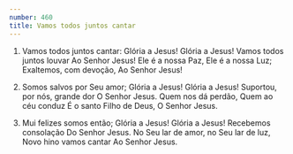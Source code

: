 ```yaml
---
number: 460
title: Vamos todos juntos cantar
---
```


1. Vamos todos juntos cantar:
  Glória a Jesus! Glória a Jesus!
  Vamos todos juntos louvar
  Ao Senhor Jesus!
  Ele é a nossa Paz, Ele é a nossa Luz;
  Exaltemos, com devoção,
  Ao Senhor Jesus!

2. Somos salvos por Seu amor;
  Glória a Jesus! Glória a Jesus!
  Suportou, por nós, grande dor
  O Senhor Jesus.
  Quem nos dá perdão, Quem ao céu conduz
  É o santo Filho de Deus,
  O Senhor Jesus.

3. Mui felizes somos então;
  Glória a Jesus! Glória a Jesus!
  Recebemos consolação
  Do Senhor Jesus.
  No Seu lar de amor, no Seu lar de luz,
  Novo hino vamos cantar
  Ao Senhor Jesus.
